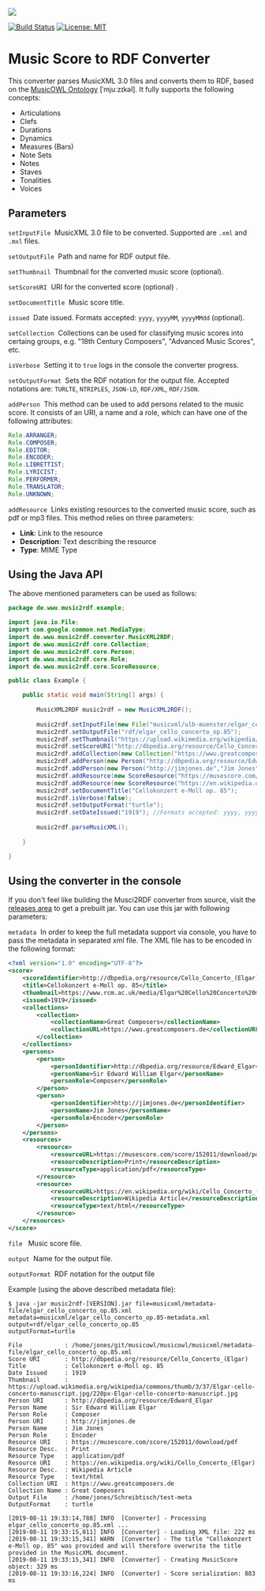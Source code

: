 [![](https://www.uni-muenster.de/imperia/md/images/allgemein/farbunabhaengig/wwu.svg)](https://www.uni-muenster.de/de/)

[![Build Status](https://travis-ci.com/jimjonesbr/musicowl.svg?branch=master)](https://travis-ci.com/jimjonesbr/musicowl)
[![License: MIT](https://img.shields.io/badge/License-MIT-blue.svg)](https://opensource.org/licenses/MIT)

# Music Score to RDF Converter

This converter parses MusicXML 3.0 files and converts them to RDF, based on the [MusicOWL Ontology](http://linkeddata.uni-muenster.de/ontology/musicscore/mso.owl) [ˈmjuːzɪkəl]. It fully supports the following concepts:
 
 * Articulations
 * Clefs
 * Durations
 * Dynamics
 * Measures (Bars)
 * Note Sets
 * Notes
 * Staves
 * Tonalities 
 * Voices

## Parameters

`setInputFile`&nbsp;   MusicXML 3.0 file to be converted. Supported are `.xml` and `.mxl` files.

`setOutputFile`&nbsp;   Path and name for RDF output file.

`setThumbnail`&nbsp;   Thumbnail for the converted music score (optional).

`setScoreURI`&nbsp;   URI for the converted score (optional) .

`setDocumentTitle`&nbsp;   Music score title.

`issued`&nbsp;   Date issued. Formats accepted: `yyyy`, `yyyyMM`, `yyyyMMdd` (optional).

`setCollection`&nbsp;   Collections can be used for classifying music scores into certaing groups, e.g. "18th Century Composers", "Advanced Music Scores", etc.

`isVerbose`&nbsp;   Setting it to `true` logs in the console the converter progress.

`setOutputFormat`&nbsp;   Sets the RDF notation for the output file. Accepted notations are: `TURLTE`, `NTRIPLES`, `JSON-LD`, `RDF/XML`, `RDF/JSON`.

`addPerson`&nbsp;   This method can be used to add persons related to the music score. It consists of an URI, a name and a role, which can have one of the following attributes:

```java
Role.ARRANGER;
Role.COMPOSER;
Role.EDITOR;
Role.ENCODER;
Role.LIBRETTIST;
Role.LYRICIST;
Role.PERFORMER;
Role.TRANSLATOR;
Role.UNKNOWN;
```

`addResource`&nbsp;   Links existing resources to the converted music score, such as pdf or mp3 files. This method relies on three parameters:

- **Link**: Link to the resource
- **Description**: Text describing the resource
- **Type**: MIME Type

## Using the Java API

The above mentioned parameters can be used as follows:

```java
package de.wwu.music2rdf.example;

import java.io.File;
import com.google.common.net.MediaType;
import de.wwu.music2rdf.converter.MusicXML2RDF;
import de.wwu.music2rdf.core.Collection;
import de.wwu.music2rdf.core.Person;
import de.wwu.music2rdf.core.Role;
import de.wwu.music2rdf.core.ScoreResource;

public class Example {

	public static void main(String[] args) {
				
		MusicXML2RDF music2rdf = new MusicXML2RDF();
			
		music2rdf.setInputFile(new File("musicxml/ulb-muenster/elgar_cello_concerto_op.85.xml"));
		music2rdf.setOutputFile("rdf/elgar_cello_concerto_op.85");
		music2rdf.setThumbnail("https://upload.wikimedia.org/wikipedia/commons/thumb/3/37/Elgar-cello-concerto-manuscript.jpg/220px-Elgar-cello-concerto-manuscript.jpg");
		music2rdf.setScoreURI("http://dbpedia.org/resource/Cello_Concerto_(Elgar)");
		music2rdf.addCollection(new Collection("https://wwu.greatcomposers.de","Great Composers"));
		music2rdf.addPerson(new Person("http://dbpedia.org/resource/Edward_Elgar","Sir Edward William Elgar",Role.COMPOSER));
		music2rdf.addPerson(new Person("http://jimjones.de","Jim Jones",Role.ENCODER));
		music2rdf.addResource(new ScoreResource("https://musescore.com/score/152011/download/pdf", "Print",MediaType.PDF.toString()));
		music2rdf.addResource(new ScoreResource("https://en.wikipedia.org/wiki/Cello_Concerto_(Elgar)", "Wikipedia Article",MediaType.HTML_UTF_8.toString()));
		music2rdf.setDocumentTitle("Cellokonzert e-Moll op. 85");
		music2rdf.isVerbose(false);
		music2rdf.setOutputFormat("turtle");
		music2rdf.setDateIssued("1919"); //Formats accepted: yyyy, yyyyMM, yyyyMMdd.
		
		music2rdf.parseMusicXML();
		
	}

}

```

## Using the converter in the console

If you don't feel like building the Musci2RDF converter from source, visit the [releases area](https://github.com/jimjonesbr/musicowl/releases) to get a prebuilt jar. You can use this jar with following parameters:

`metadata`&nbsp; In order to keep the full metadata support via console, you have to pass the metadata in separated xml file. The XML file has to be encoded in the following format:

```xml
<?xml version="1.0" encoding="UTF-8"?>
<score>
	<scoreIdentifier>http://dbpedia.org/resource/Cello_Concerto_(Elgar)</scoreIdentifier>
	<title>Cellokonzert e-Moll op. 85</title>
	<thumbnail>https://www.rcm.ac.uk/media/Elgar%20Cello%20Concerto%20maunscript%206x4.jpg</thumbnail>
	<issued>1919</issued>
	<collections>
		<collection>
			<collectionName>Great Composers</collectionName>
			<collectionURL>https://wwu.greatcomposers.de</collectionURL>
		</collection>
	</collections>
	<persons>
		<person>
			<personIdentifier>http://dbpedia.org/resource/Edward_Elgar</personIdentifier>
			<personName>Sir Edward William Elgar</personName>
			<personRole>Composer</personRole>
		</person>
		<person>
			<personIdentifier>http://jimjones.de</personIdentifier>
			<personName>Jim Jones</personName>
			<personRole>Encoder</personRole>
		</person>
	</persons>
	<resources>
		<resource>
			<resourceURL>https://musescore.com/score/152011/download/pdf</resourceURL>
			<resourceDescription>Print</resourceDescription>
			<resourceType>application/pdf</resourceType>
		</resource>
		<resource>
			<resourceURL>https://en.wikipedia.org/wiki/Cello_Concerto_(Elgar)</resourceURL>
			<resourceDescription>Wikipedia Article</resourceDescription>
			<resourceType>text/html</resourceType>
		</resource>
	</resources>
</score>

```

`file` &nbsp; Music score file.

`output`&nbsp;  Name for the output file.

`outputFormat`&nbsp; RDF notation for the output file

Example (using the above described metadata file):

```shell
$ java -jar music2rdf-[VERSION].jar file=musicxml/metadata-file/elgar_cello_concerto_op.85.xml
metadata=musicxml/elgar_cello_concerto_op.85-metadata.xml 
output=rdf/elgar_cello_concerto_op.85 
outputFormat=turtle

File  	        : /home/jones/git/musicowl/musicowl/musicxml/metadata-file/elgar_cello_concerto_op.85.xml
Score URI       : http://dbpedia.org/resource/Cello_Concerto_(Elgar)
Title           : Cellokonzert e-Moll op. 85
Date Issued     : 1919
Thumbnail       : https://upload.wikimedia.org/wikipedia/commons/thumb/3/37/Elgar-cello-concerto-manuscript.jpg/220px-Elgar-cello-concerto-manuscript.jpg
Person URI      : http://dbpedia.org/resource/Edward_Elgar
Person Name     : Sir Edward William Elgar
Person Role     : Composer
Person URI      : http://jimjones.de
Person Name     : Jim Jones
Person Role     : Encoder
Resource URI    : https://musescore.com/score/152011/download/pdf
Resource Desc.  : Print
Resource Type   : application/pdf
Resource URI    : https://en.wikipedia.org/wiki/Cello_Concerto_(Elgar)
Resource Desc.  : Wikipedia Article
Resource Type   : text/html
Collection URI  : https://wwu.greatcomposers.de
Collection Name : Great Composers
Output File     : /home/jones/Schreibtisch/test-meta
OutputFormat    : turtle

[2019-08-11 19:33:14,788] INFO  [Converter] - Processing elgar_cello_concerto_op.85.xml ...
[2019-08-11 19:33:15,011] INFO  [Converter] - Loading XML file: 222 ms
[2019-08-11 19:33:15,341] WARN  [Converter] - The title "Cellokonzert e-Moll op. 85" was provided and will therefore overwrite the title provided in the MusicXML document.
[2019-08-11 19:33:15,341] INFO  [Converter] - Creating MusicScore object: 329 ms
[2019-08-11 19:33:16,224] INFO  [Converter] - Score serialization: 883 ms
```
